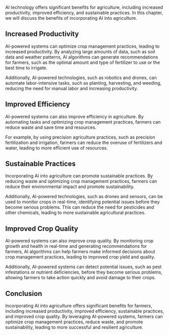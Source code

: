 
AI technology offers significant benefits for agriculture, including increased productivity, improved efficiency, and sustainable practices. In this chapter, we will discuss the benefits of incorporating AI into agriculture.

Increased Productivity
----------------------

AI-powered systems can optimize crop management practices, leading to increased productivity. By analyzing large amounts of data, such as soil data and weather patterns, AI algorithms can generate recommendations for farmers, such as the optimal amount and type of fertilizer to use or the best time to irrigate.

Additionally, AI-powered technologies, such as robotics and drones, can automate labor-intensive tasks, such as planting, harvesting, and weeding, reducing the need for manual labor and increasing productivity.

Improved Efficiency
-------------------

AI-powered systems can also improve efficiency in agriculture. By automating tasks and optimizing crop management practices, farmers can reduce waste and save time and resources.

For example, by using precision agriculture practices, such as precision fertilization and irrigation, farmers can reduce the overuse of fertilizers and water, leading to more efficient use of resources.

Sustainable Practices
---------------------

Incorporating AI into agriculture can promote sustainable practices. By reducing waste and optimizing crop management practices, farmers can reduce their environmental impact and promote sustainability.

Additionally, AI-powered technologies, such as drones and sensors, can be used to monitor crops in real-time, identifying potential issues before they become serious problems. This can reduce the need for pesticides and other chemicals, leading to more sustainable agricultural practices.

Improved Crop Quality
---------------------

AI-powered systems can also improve crop quality. By monitoring crop growth and health in real-time and generating recommendations for farmers, AI algorithms can help farmers make informed decisions about crop management practices, leading to improved crop yield and quality.

Additionally, AI-powered systems can detect potential issues, such as pest infestations or nutrient deficiencies, before they become serious problems, allowing farmers to take action quickly and avoid damage to their crops.

Conclusion
----------

Incorporating AI into agriculture offers significant benefits for farmers, including increased productivity, improved efficiency, sustainable practices, and improved crop quality. By leveraging AI-powered systems, farmers can optimize crop management practices, reduce waste, and promote sustainability, leading to more successful and resilient agriculture.
